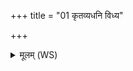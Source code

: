 +++
title = "01 कृतव्यधनि विध्य"

+++
<details><summary>मूलम् (WS)</summary>

कृतव्यधनि विध्य तं यश्चकार तमिज्जहि ।  
न त्वामचक्रुषे वयं वधाय सं सिसीमहे ॥ १ ॥
</details>